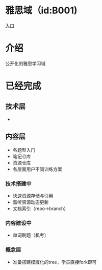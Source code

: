 # 雅思域（id:B001)
[入口](https://ejunz.com/d/B001/)

# 介绍
公开化的雅思学习域

# 已经完成
## 技术层
- 

## 内容层
- 各题型入门
- 笔记仓库
- 资源仓库
- 各层面用户不同训练方案

### 技术搭建中
- 快速资源存储与引用
- 监听资源动态更新
- 文档索引（repo->branch）

### 内容建设中
- 单词刷题（机考）

### 概念层
- 准备搭建模版化的tree，学员直接fork即可
